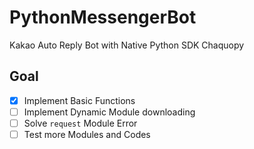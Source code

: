 # PythonMessengerBot
Kakao Auto Reply Bot with Native Python SDK Chaquopy

## Goal
- [X] Implement Basic Functions
- [ ] Implement Dynamic Module downloading
- [ ] Solve `request` Module Error
- [ ] Test more Modules and Codes
